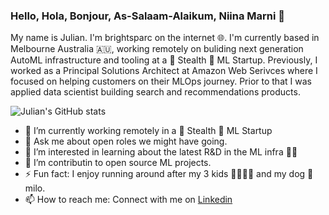 ### Hello, Hola, Bonjour, As-Salaam-Alaikum, Niina Marni 👋

My name is Julian. I'm brightsparc on the internet 🌐.  I'm currently based in Melbourne Australia 🇦🇺, working remotely on buliding next generation AutoML infrastructure and tooling at a 🤫 Stealth 🤖 ML Startup.  Previously, I worked as a Principal Solutions Architect at Amazon Web Serivces where I focused on helping customers on their MLOps journey.  Prior to that I was applied data scientist building search and recommendations products.   

![Julian's GitHub stats](https://github-readme-stats.vercel.app/api?username=brightsparc&show_icons=true&theme=tokyonight)

- 🔭 I’m currently working remotely in a 🤫 Stealth 🤖 ML Startup
- 💬 Ask me about open roles we might have going.
- 🌱 I’m interested in learning about the latest R&D in the ML infra 👨‍🔧  
- 👯 I’m contributin to open source ML projects.
- ⚡ Fun fact: I enjoy running around after my 3 kids 👨‍👩‍👧‍👦   and my dog 🐶 milo.
- 📫 How to reach me: Connect with me on [Linkedin](https://www.linkedin.com/in/julianbright/)

